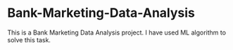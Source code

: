 # Bank-Marketing-Data-Analysis
This is a Bank Marketing Data Analysis project. I have used ML algorithm to solve this task.
